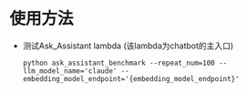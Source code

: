 # 使用方法

- 测试Ask_Assistant lambda (该lambda为chatbot的主入口)
    ```
    python ask_assistant_benchmark --repeat_num=100 --llm_model_name='claude' --embedding_model_endpoint='{embedding_model_endpoint}'
    ```